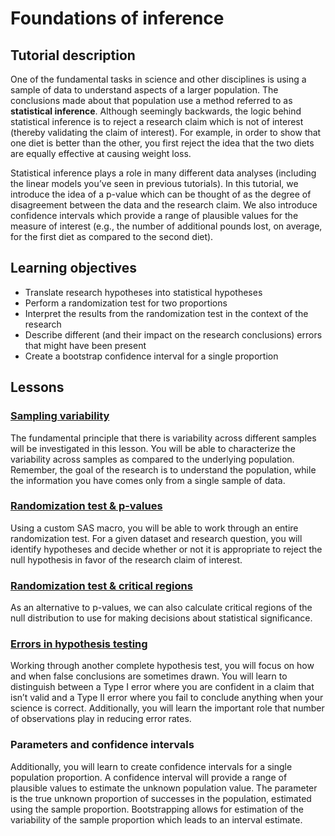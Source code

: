 # Foundations of inference

## Tutorial description

One of the fundamental tasks in science and other disciplines is using a sample of data to understand aspects of a larger population. The conclusions made about that population use a method referred to as **statistical inference**. Although seemingly backwards, the logic behind statistical inference is to reject a research claim which is not of interest (thereby validating the claim of interest). For example, in order to show that one diet is better than the other, you first reject the idea that the two diets are equally effective at causing weight loss.

Statistical inference plays a role in many different data analyses (including the linear models you’ve seen in previous tutorials). In this tutorial, we introduce the idea of a p-value which can be thought of as the degree of disagreement between the data and the research claim. We also introduce confidence intervals which provide a range of plausible values for the measure of interest (e.g., the number of additional pounds lost, on average, for the first diet as compared to the second diet).

## Learning objectives

- Translate research hypotheses into statistical hypotheses
- Perform a randomization test for two proportions 
- Interpret the results from the randomization test in the context of the research
- Describe different (and their impact on the research conclusions) errors that might have been present
- Create a bootstrap confidence interval for a single proportion 

## Lessons

### [Sampling variability](https://bghammill.github.io/ims-04-foundations/ims-04-lesson-01/)

The fundamental principle that there is variability across different samples will be investigated in this lesson. You will be able to characterize the variability across samples as compared to the underlying population. Remember, the goal of the research is to understand the population, while the information you have comes only from a single sample of data.

### [Randomization test & p-values](https://bghammill.github.io/ims-04-foundations/ims-04-lesson-02/)

Using a custom SAS macro, you will be able to work through an entire randomization test. For a given dataset and research question, you will identify hypotheses and decide whether or not it is appropriate to reject the null hypothesis in favor of the research claim of interest.

### [Randomization test & critical regions](https://bghammill.github.io/ims-04-foundations/ims-04-lesson-05/)

As an alternative to p-values, we can also calculate critical regions of the null distribution to use for making decisions about statistical significance.

### [Errors in hypothesis testing](https://bghammill.github.io/ims-04-foundations/ims-04-lesson-03/)

Working through another complete hypothesis test, you will focus on how and when false conclusions are sometimes drawn. You will learn to distinguish between a Type I error where you are confident in a claim that isn’t valid and a Type II error where you fail to conclude anything when your science is correct. Additionally, you will learn the important role that number of observations play in reducing error rates.

### Parameters and confidence intervals

Additionally, you will learn to create confidence intervals for a single population proportion. A confidence interval will provide a range of plausible values to estimate the unknown population value. The parameter is the true unknown proportion of successes in the population, estimated using the sample proportion. Bootstrapping allows for estimation of the variability of the sample proportion which leads to an interval estimate.

